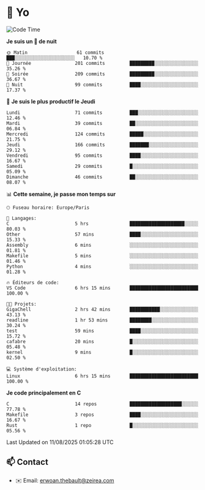 # 👋 Yo

<!--START_SECTION:waka-->
![Code Time](http://img.shields.io/badge/Code%20Time-212%20hrs%208%20mins-blue)

**Je suis un 🦉 de nuit** 

```text
🌞 Matin                  61 commits          ███░░░░░░░░░░░░░░░░░░░░░░   10.70 % 
🌆 Journée                201 commits         █████████░░░░░░░░░░░░░░░░   35.26 % 
🌃 Soirée                 209 commits         █████████░░░░░░░░░░░░░░░░   36.67 % 
🌙 Nuit                   99 commits          ████░░░░░░░░░░░░░░░░░░░░░   17.37 % 
```
📅 **Je suis le plus productif le Jeudi** 

```text
Lundi                    71 commits          ███░░░░░░░░░░░░░░░░░░░░░░   12.46 % 
Mardi                    39 commits          ██░░░░░░░░░░░░░░░░░░░░░░░   06.84 % 
Mercredi                 124 commits         █████░░░░░░░░░░░░░░░░░░░░   21.75 % 
Jeudi                    166 commits         ███████░░░░░░░░░░░░░░░░░░   29.12 % 
Vendredi                 95 commits          ████░░░░░░░░░░░░░░░░░░░░░   16.67 % 
Samedi                   29 commits          █░░░░░░░░░░░░░░░░░░░░░░░░   05.09 % 
Dimanche                 46 commits          ██░░░░░░░░░░░░░░░░░░░░░░░   08.07 % 
```


📊 **Cette semaine, je passe mon temps sur** 

```text
🕑︎ Fuseau horaire: Europe/Paris

💬 Langages: 
C                        5 hrs               ████████████████████░░░░░   80.03 % 
Other                    57 mins             ████░░░░░░░░░░░░░░░░░░░░░   15.33 % 
Assembly                 6 mins              ░░░░░░░░░░░░░░░░░░░░░░░░░   01.81 % 
Makefile                 5 mins              ░░░░░░░░░░░░░░░░░░░░░░░░░   01.46 % 
Python                   4 mins              ░░░░░░░░░░░░░░░░░░░░░░░░░   01.28 % 

🔥 Éditeurs de code: 
VS Code                  6 hrs 15 mins       █████████████████████████   100.00 % 

🐱‍💻 Projets: 
GigaChell                2 hrs 42 mins       ███████████░░░░░░░░░░░░░░   43.13 % 
readline                 1 hr 53 mins        ████████░░░░░░░░░░░░░░░░░   30.24 % 
test                     59 mins             ████░░░░░░░░░░░░░░░░░░░░░   15.72 % 
cafabre                  20 mins             █░░░░░░░░░░░░░░░░░░░░░░░░   05.48 % 
kernel                   9 mins              █░░░░░░░░░░░░░░░░░░░░░░░░   02.50 % 

💻 Système d'exploitation: 
Linux                    6 hrs 15 mins       █████████████████████████   100.00 % 
```

**Je code principalement en C** 

```text
C                        14 repos            ███████████████████░░░░░░   77.78 % 
Makefile                 3 repos             ████░░░░░░░░░░░░░░░░░░░░░   16.67 % 
Rust                     1 repo              █░░░░░░░░░░░░░░░░░░░░░░░░   05.56 % 
```




 Last Updated on 11/08/2025 01:05:28 UTC
<!--END_SECTION:waka-->

## 📫 Contact

- ✉️ Email: erwoan.thebault@zeirea.com
